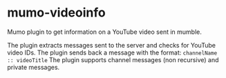 # mumo-videoinfo
Mumo plugin to get information on a YouTube video sent in mumble.

The plugin extracts messages sent to the server and checks for YouTube video IDs. The plugin sends back a message with the format:
`channelName :: videoTitle`
The plugin supports channel messages (non recursive) and private messages.



